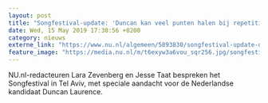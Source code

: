 ```yaml
---
layout: post
title: "Songfestival-update: 'Duncan kan veel punten halen bij repetitie'"
date: Wed, 15 May 2019 17:30:56 +0200
category: nieuws
externe_link: "https://www.nu.nl/algemeen/5893830/songfestival-update-duncan-kan-veel-punten-halen-bij-repetitie.html"
feature_image: "https://media.nu.nl/m/t6exyw3a6vou_sqr256.jpg/songfestival-update-duncan-kan-veel-punten-halen-bij-repetitie.jpg"
---
```


NU.nl-redacteuren Lara Zevenberg en Jesse Taat bespreken het Songfestival in Tel Aviv, met speciale aandacht voor de Nederlandse kandidaat Duncan Laurence.
